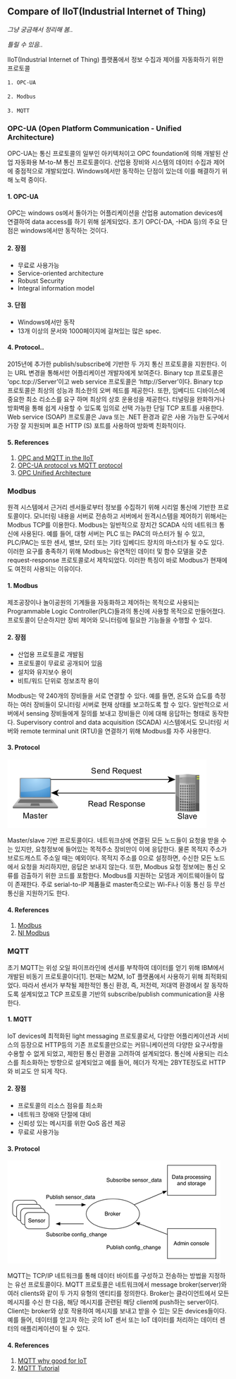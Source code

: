 ## Compare of IIoT(Industrial Internet of Thing)
_그냥 궁금해서 정리해 봄.._

_틀릴 수 있음.._

IIoT(Industrial Internet of Thing) 플랫폼에서 정보 수집과 제어를 자동화하기 위한 프로토콜

    1. OPC-UA
    
    2. Modbus
    
    3. MQTT

### OPC-UA (Open Platform Communication - Unified Architecture)
OPC-UA는 통신 프로토콜의 일부인 아키텍처이고 OPC foundation에 의해 개발된 산업 자동화용 M-to-M 통신 프로토콜이다. 산업용 장비와 시스템의 데이터 수집과 제어에 중점적으로 개발되었다. Windows에서만 동작하는 단점이 있는데 이를 해결하기 위해 노력 중이다.

#### 1. OPC-UA
OPC는 windows os에서 돌아가는 어플리케이션을 산업용 automation devices에 연결하여 data access를 하기 위해 설계되었다. 초기 OPC(-DA, -HDA 등)의 주요 단점은 windows에서만 동작하는 것이다.

#### 2. 장점
*	무료로 사용가능
*	Service-oriented architecture
*	Robust Security
*	Integral information model

#### 3. 단점
* Windows에서만 동작
* 13개 이상의 문서와 1000페이지에 걸쳐있는 많은 spec.

#### 4. Protocol..
2015년에 추가한 publish/subscribe에 기반한 두 가지 통신 프로토콜을 지원한다. 이는 URL 변경을 통해서만 어플리케이션 개발자에게 보여준다. Binary tcp 프로토콜은 ‘opc.tcp://Server’이고 web service 프로토콜은 ‘http://Server’이다.
Binary tcp 프로토콜은 최상의 성능과 최소한의 오버 헤드를 제공한다. 또한, 임베디드 디바이스에 중요한 최소 리소스를 요구 하며 최상의 상호 운용성을 제공한다. 터널링을 완화하거나 방화벽을 통해 쉽게 사용할 수 있도록 임의로 선택 가능한 단일 TCP 포트를 사용한다. Web service (SOAP) 프로토콜은 Java 또는 .NET 환경과 같은 사용 가능한 도구에서 가장 잘 지원되며 표준 HTTP (S) 포트를 사용하여 방화벽 친화적이다.

#### 5. References
1. [OPC and MQTT in the IIoT](http://blog.opto22.com/optoblog/opc-and-mqtt-in-the-iiot)
2. [OPC-UA protocol vs MQTT protocol](https://stackoverflow.com/questions/29897654/opc-ua-protocol-vs-mqtt-protocol)
3. [OPC Unified Architecture](https://en.wikipedia.org/wiki/OPC_Unified_Architecture)


### Modbus
원격 시스템에서 근거리 센서들로부터 정보를 수집하기 위해 시리얼 통신에 기반한 프로토콜이다. 모니터링 내용을 서버로 전송하고 서버에서 원격시스템을 제어하기 위해서는 Modbus TCP를 이용한다.
Modbus는 일반적으로 장치간 SCADA 식의 네트워크 통신에 사용된다. 예를 들어, 대형 서버는 PLC 또는 PAC의 마스터가 될 수 있고, PLC/PAC는 또한 센서, 밸브, 모터 또는 기타 임베디드 장치의 마스터가 될 수도 있다. 이러한 요구를 충족하기 위해 Modbus는 유연적인 데이터 및 함수 모델을 갖춘 request-response 프로토콜로서 제작되었다. 이러한 특징이 바로 Modbus가 현재에도 여전히 사용되는 이유이다.

#### 1. Modbus
제조공장이나 놀이공원의 기계들을 자동화하고 제어하는 목적으로 사용되는 Programmable Logic Controller(PLC)들과의 통신에 사용할 목적으로 만들어졌다. 프로토콜이 단순하지만 장비 제어와 모니터링에 필요한 기능들을 수행할 수 있다.

#### 2. 장점
*	산업용 프로토콜로 개발됨
*	프로토콜이 무료로 공개되어 있음
*	설치와 유지보수 용이
*	비트/워드 단위로 정보조작 용이

Modbus는 약 240개의 장비들을 서로 연결할 수 있다. 예를 들면, 온도와 습도를 측정하는 여러 장비들이 모니터링 서버로 현재 상태를 보고하도록 할 수 있다. 일반적으로 서버에서 sensing 장비들에게 질의를 보내고 장비들은 이에 대해 응답하는 형태로 동작한다. Supervisory control and data acquisition (SCADA) 시스템에서도 모니터링 서버와 remote terminal unit (RTU)을 연결하기 위해 Modbus를 자주 사용한다. 

#### 3. Protocol
![Master/slave](https://github.com/engelin/engelin.github.io/blob/master/images/Master_slave.png?raw=true)

Master/slave 기반 프로토콜이다. 네트워크상에 연결된 모든 노드들이 요청을 받을 수는 있지만, 요청정보에 들어있는 목적주소 장비만이 이에 응답한다. 물론 목적지 주소가 브로드캐스트 주소일 때는 예외이다. 목적지 주소를 0으로 설정하면, 수신한 모든 노드에서 요청을 처리하지만, 응답은 보내지 않는다. 또한, Modbus 요청 정보에는 통신 오류를 검출하기 위한 코드를 포함한다.
Modbus를 지원하는 모뎀과 게이트웨이들이 많이 존재한다. 주로 serial-to-IP 제품들로 master측으로는 Wi-Fi나 이동 통신 등 무선통신을 지원하기도 한다.

#### 4. References
1. [Modbus](http://system-monitoring.readthedocs.io/en/latest/modbus.html)
2. [NI Modbus](http://www.ni.com/white-paper/7675/ko/)


### MQTT
초기 MQTT는 위성 오일 파이프라인에 센서를 부착하여 데이터를 얻기 위해 IBM에서 개발된 비동기 프로토콜이다[1]. 현재는 M2M, IoT 플랫폼에서 사용하기 위해 최적화되었다. 따라서 센서가 부착될 제한적인 통신 환경, 즉, 저전력, 저대역 환경에서 잘 동작하도록 설계되었고 TCP 프로토콜 기반의 subscribe/publish communication을 사용한다.

#### 1. MQTT
IoT devices에 최적화된 light messaging 프로토콜로서, 다양한 어플리케이션과 서비스의 등장으로 HTTP등의 기존 프로토콜만으로는 커뮤니케이션의 다양한 요구사항을 수용할 수 없게 되었고, 제한된 통신 환경을 고려하여 설계되었다. 통신에 사용되는 리소스를 최소화하는 방향으로 설계되었고 예를 들어, 헤더가 작게는 2BYTE정도로 HTTP와 비교도 안 되게 작다. 

#### 2. 장점
*	프로토콜의 리소스 점유를 최소화
*	네트워크 장애와 단절에 대비
*	신뢰성 있는 메시지를 위한 QoS 옵션 제공
*	무료로 사용가능

#### 3. Protocol
![MQTT](https://github.com/engelin/engelin.github.io/blob/master/images/MQTT.png?raw=true)

MQTT는 TCP/IP 네트워크를 통해 데이터 바이트를 구성하고 전송하는 방법을 지정하는 유선 프로토콜이다. MQTT 프로토콜은 네트워크에서 message broker(server)와 여러 clients와 같이 두 가지 유형의 엔티티를 정의한다.
Broker는 클라이언트에서 모든 메시지를 수신 한 다음, 해당 메시지를 관련된 해당 client에 push하는 server이다. Client는 broker와 상호 작용하여 메시지를 보내고 받을 수 있는 모든 devices들이다. 예를 들어, 데이터를 얻고자 하는 곳의 IoT 센서 또는 IoT 데이터를 처리하는 데이터 센터의 애플리케이션이 될 수 있다.

#### 4. References
1. [MQTT why good for IoT](https://www.ibm.com/developerworks/library/iot-mqtt-why-good-for-iot/index.html)
2. [MQTT Tutorial](https://www.joinc.co.kr/w/man/12/MQTT/Tutorial)

